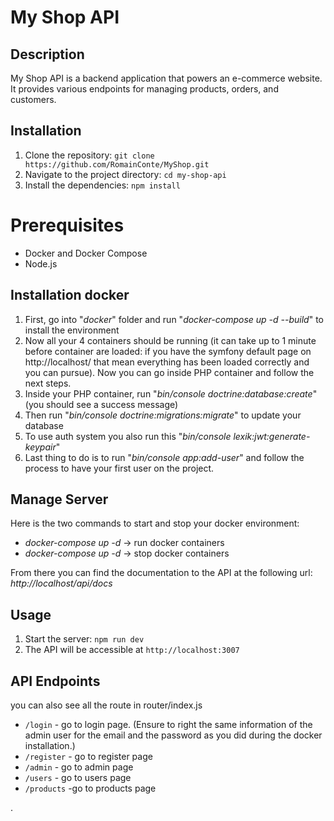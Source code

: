 # My Shop API

## Description
My Shop API is a backend application that powers an e-commerce website. It provides various endpoints for managing products, orders, and customers.

## Installation
1. Clone the repository: `git clone https://github.com/RomainConte/MyShop.git`
2. Navigate to the project directory: `cd my-shop-api`
3. Install the dependencies: `npm install`

# Prerequisites

- Docker and Docker Compose
- Node.js

## Installation docker 

1) First, go into "*docker*" folder and run "*docker-compose up -d --build*" to install the environment
2) Now all your 4 containers should be running (it can take up to 1 minute before container are loaded: if you have the symfony default page on http://localhost/ that mean everything has been loaded correctly and you can pursue). Now you can go inside PHP container and follow the next steps.
3) Inside your PHP container, run "*bin/console doctrine:database:create*" (you should see a success message)
4) Then run "*bin/console doctrine:migrations:migrate*" to update your database
5) To use auth system you also run this "*bin/console lexik:jwt:generate-keypair*"
6) Last thing to do is to run "*bin/console app:add-user*" and follow the process to have your first user on the project.

## Manage Server

Here is the two commands to start and stop your docker environment:

- *docker-compose up -d* -> run docker containers
- *docker-compose up -d* -> stop docker containers

From there you can find the documentation to the API at the following url: *http://localhost/api/docs*

## Usage
1. Start the server: `npm run dev`
2. The API will be accessible at `http://localhost:3007`

## API Endpoints
you can also see all the route in router/index.js 
- `/login` - go to login page. (Ensure to right the same information of the admin user for the email and the password as you did during the docker installation.)
- `/register` - go to register page
- `/admin` - go to admin page
- `/users` - go to users page
- `/products` -go to products page 

.

